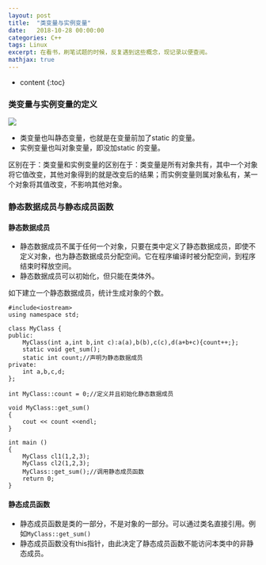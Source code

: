 ```yaml
---
layout: post
title:  "类变量与实例变量"
date:   2018-10-28 00:00:00
categories: C++
tags: Linux
excerpt: 在看书，刷笔试题的时候，反复遇到这些概念，现记录以便查阅。
mathjax: true
---
```

* content
{:toc}




### 类变量与实例变量的定义

![](http://owlypioka.bkt.clouddn.com/2018-10-28_%E7%89%9B%E5%AE%A2%E7%B1%BB%E5%8F%98%E9%87%8F.png)


- 类变量也叫静态变量，也就是在变量前加了static 的变量。<br/>
- 实例变量也叫对象变量，即没加static 的变量。<br/>

区别在于：类变量和实例变量的区别在于：类变量是所有对象共有，其中一个对象将它值改变，其他对象得到的就是改变后的结果；而实例变量则属对象私有，某一个对象将其值改变，不影响其他对象。



### 静态数据成员与静态成员函数

#### 静态数据成员

- 静态数据成员不属于任何一个对象，只要在类中定义了静态数据成员，即使不定义对象，也为静态数据成员分配空间。它在程序编译时被分配空间，到程序结束时释放空间。<br/>
- 静态数据成员可以初始化，但只能在类体外。<br/>


如下建立一个静态数据成员，统计生成对象的个数。<br/>

```
#include<iostream>
using namespace std;

class MyClass {
public:
    MyClass(int a,int b,int c):a(a),b(b),c(c),d(a+b+c){count++;};
    static void get_sum();
    static int count;//声明为静态数据成员
private:
    int a,b,c,d;
};

int MyClass::count = 0;//定义并且初始化静态数据成员

void MyClass::get_sum()
{
    cout << count <<endl;
}

int main ()
{
    MyClass cl1(1,2,3);
    MyClass cl2(1,2,3);
    MyClass::get_sum();//调用静态成员函数
    return 0;
}
```

#### 静态成员函数

- 静态成员函数是类的一部分，不是对象的一部分。可以通过类名直接引用。例如`MyClass::get_sum()` <br/>
- 静态成员函数没有this指针，由此决定了静态成员函数不能访问本类中的非静态成员。<br/>


